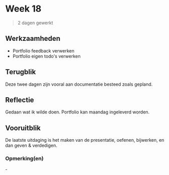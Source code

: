 # Week 18
> 2 dagen gewerkt

## Werkzaamheden
- Portfolio feedback verwerken
- Portfolio eigen todo's verwerken

## Terugblik
Deze twee dagen zijn vooral aan documentatie besteed zoals gepland.

## Reflectie
Gedaan wat ik wilde doen. Portfolio kan maandag ingeleverd worden.

## Vooruitblik
De laatste uitdaging is het maken van de presentatie, oefenen, bijwerken, en dan geven & verdedigen.

### Opmerking(en)
\-
